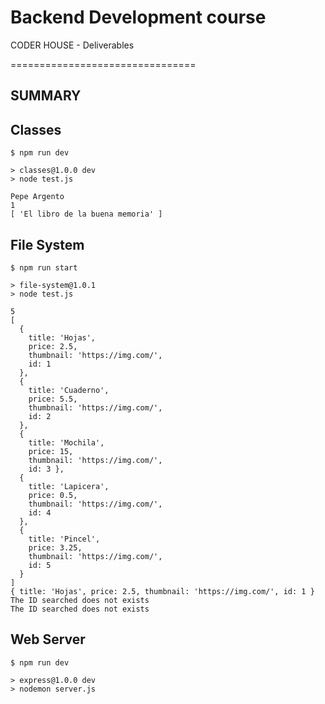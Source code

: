 # Backend Development course
CODER HOUSE - Deliverables


================================

## SUMMARY

## Classes

```
$ npm run dev

> classes@1.0.0 dev
> node test.js

Pepe Argento
1
[ 'El libro de la buena memoria' ]
```

## File System

```
$ npm run start

> file-system@1.0.1 
> node test.js

5
[
  { 
    title: 'Hojas', 
    price: 2.5, 
    thumbnail: 'https://img.com/', 
    id: 1 
  },
  {
    title: 'Cuaderno',
    price: 5.5,
    thumbnail: 'https://img.com/',
    id: 2
  },
  { 
    title: 'Mochila', 
    price: 15, 
    thumbnail: 'https://img.com/', 
    id: 3 },
  {
    title: 'Lapicera',
    price: 0.5,
    thumbnail: 'https://img.com/',
    id: 4
  },
  {
    title: 'Pincel',
    price: 3.25,
    thumbnail: 'https://img.com/',
    id: 5
  }
]
{ title: 'Hojas', price: 2.5, thumbnail: 'https://img.com/', id: 1 }
The ID searched does not exists
The ID searched does not exists

```

## Web Server

```
$ npm run dev

> express@1.0.0 dev
> nodemon server.js

```
